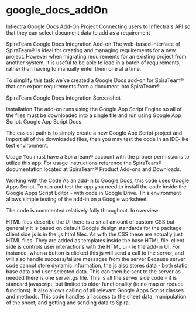 # google_docs_addOn
Inflectra Google Docs Add-On Project
Connecting users to Inflectra's API so that they can select document data to add as a requirement

SpiraTeam Google Docs Integration Add-on
The web-based interface of SpiraTeam® is ideal for creating and managing requirements for a new project. However when migrating requirements for an existing project from another system, it is useful to be able to load in a batch of requirements, rather than having to manually enter them one at a time.

To simplify this task we’ve created a Google Docs add-on for SpiraTeam® that can export requirements from a document into SpiraTeam®.

SpiraTeam Google Docs Integration Screenshot

Installation
The add-on runs using the Google App Script Engine so all of the files must be downloaded into a single file and run using Google App Script. Google App Script Docs.

The easiest path is to simply create a new Google App Script project and import all of the downloaded files, then you may test the code in an IDE-like test environment.

Usage
You must have a SpiraTeam® account with the proper permissions to utilize this app. For usage instructions reference the SpiraTeam® documentation located at SpiraTeam® Product Add-ons and Downloads.

Working with the Code
As an add-in to Google Docs, this code uses Google Apps Script. To run and test the app you need to install the code inside the Google Apps Script Editor - with code in Google Drive. This environment allows simple testing of the add-in on a Google worksheet.

The code is commented relatively fully throughout. In overview:

HTML files describe the UI
there is a small amount of custom CSS but generally it is based on default Google design standards for the package
client side js is in the .js.html files. As with the CSS these are actually just HTML files. They are added as templates inside the base HTML file.
client side js controls user interactions with the HTML ui - ie the add-in UI. For instance, when a button is clicked this js will send a call to the server, and will also handle success/failure messages from the server
Because server code cannot store dynamic information, the js also stores data - both static base data and user selected data. This can then be sent to the server as needed
there is one server.gs file. This is all the server side code - it is standard javascript, but limited to older functionality (ie no map or reduce functions). It also allows calling of all relevant Google Apps Script classes and methods. This code handles all access to the sheet data, manipulation of the sheet, and getting and sending data to Spira.
